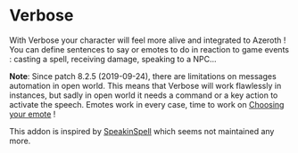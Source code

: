 Verbose
=======

With Verbose your character will feel more alive and integrated to Azeroth !
You can define sentences to say or emotes to do in reaction to game events :
casting a spell, receiving damage, speaking to a NPC...

**Note**: Since patch 8.2.5 (2019-09-24), there are limitations on messages automation in open world.
This means that Verbose will work flawlessly in instances,
but sadly in open world it needs a command or a key action to activate the speech.
Emotes work in every case, time to work on [Choosing your emote](https://fr.wowhead.com/user=Ozlem#guides) !

This addon is inspired by [SpeakinSpell](https://www.curseforge.com/wow/addons/speakinspell) which seems not maintained any more.
